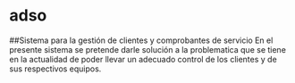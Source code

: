 # adso

##Sistema para la gestión de clientes y comprobantes de servicio
En el presente sistema se pretende darle solución a la problematica que se tiene en la actualidad de poder llevar un adecuado control de los clientes y de sus respectivos equipos. 